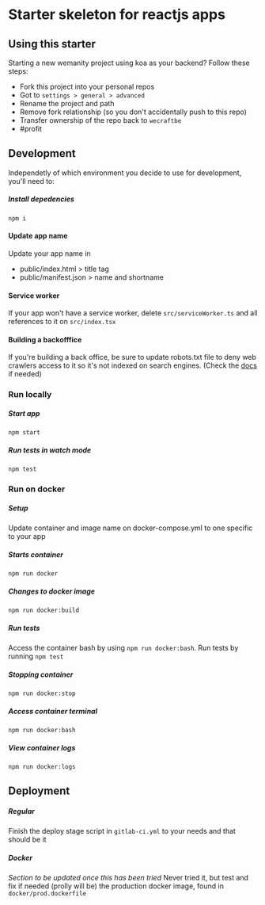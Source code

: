 # Starter skeleton for reactjs apps

## Using this starter
Starting a new wemanity project using koa as your backend? Follow these steps: 
- Fork this project into your personal repos
- Got to ``settings > general > advanced``
- Rename the project and path
- Remove fork relationship (so you don't accidentally push to this repo)
- Transfer ownership of the repo back to ``wecraftbe``
- #profit


## Development
Independetly of which environment you decide to use for development, you'll need to:

##### Install depedencies 
``npm i``

#### Update app name
Update your app name in 
- public/index.html > title tag
- public/manifest.json > name and shortname

#### Service worker
If your app won't have a service worker, delete `src/serviceWorker.ts` and all references to it on `src/index.tsx`

#### Building a backofffice 
If you're building a back office, be sure to update robots.txt file to deny web crawlers access to it so it's not indexed on search engines. (Check the [docs](https://www.robotstxt.org/robotstxt.html) if needed) 

### Run locally

##### Start app
``npm start``

##### Run tests in watch mode 
``npm test``


### Run on docker

##### Setup 
Update container and image name on docker-compose.yml to one specific to your app

##### Starts container
``npm run docker``

##### Changes to docker image
``npm run docker:build``

##### Run tests
Access the container bash by using ``npm run docker:bash``.
Run tests by running ``npm test``

##### Stopping container
``npm run docker:stop``

##### Access container terminal 
``npm run docker:bash``

##### View container logs
``npm run docker:logs``


## Deployment

##### Regular
Finish the deploy stage script in ``gitlab-ci.yml`` to your needs and that should be it

##### Docker
*Section to be updated once this has been tried*
Never tried it, but test and fix if needed (prolly will be) the production docker image, found in `docker/prod.dockerfile`